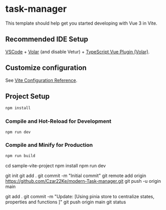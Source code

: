 # task-manager

This template should help get you started developing with Vue 3 in Vite.

## Recommended IDE Setup

[VSCode](https://code.visualstudio.com/) + [Volar](https://marketplace.visualstudio.com/items?itemName=Vue.volar) (and disable Vetur) + [TypeScript Vue Plugin (Volar)](https://marketplace.visualstudio.com/items?itemName=Vue.vscode-typescript-vue-plugin).

## Customize configuration

See [Vite Configuration Reference](https://vitejs.dev/config/).

## Project Setup

```sh
npm install
```

### Compile and Hot-Reload for Development

```sh
npm run dev
```

### Compile and Minify for Production

```sh
npm run build
```

cd sample-vite-project
npm install
npm run dev

git init
git add .
git commit -m "Initial commit"
git remote add origin https://github.com/Czar22Ke/modern-Task-manager.git
git push -u origin main

git add .
git commit -m "Update: [Using pinia store to centralize states, properties and functions ]"
git push origin main
git status
